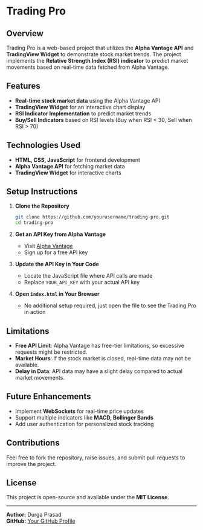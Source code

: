 # Trading Pro

## Overview
Trading Pro is a web-based project that utilizes the **Alpha Vantage API** and **TradingView Widget** to demonstrate stock market trends. The project implements the **Relative Strength Index (RSI) indicator** to predict market movements based on real-time data fetched from Alpha Vantage.

## Features
- **Real-time stock market data** using the Alpha Vantage API
- **TradingView Widget** for an interactive chart display
- **RSI Indicator Implementation** to predict market trends
- **Buy/Sell Indicators** based on RSI levels (Buy when RSI < 30, Sell when RSI > 70)

## Technologies Used
- **HTML, CSS, JavaScript** for frontend development
- **Alpha Vantage API** for fetching market data
- **TradingView Widget** for interactive charts

## Setup Instructions
1. **Clone the Repository**
   ```bash
   git clone https://github.com/yourusername/trading-pro.git
   cd trading-pro
   ```
2. **Get an API Key from Alpha Vantage**
   - Visit [Alpha Vantage](https://www.alphavantage.co/)
   - Sign up for a free API key

3. **Update the API Key in Your Code**
   - Locate the JavaScript file where API calls are made
   - Replace `YOUR_API_KEY` with your actual API key

4. **Open `index.html` in Your Browser**
   - No additional setup required, just open the file to see the Trading Pro in action

## Limitations
- **Free API Limit**: Alpha Vantage has free-tier limitations, so excessive requests might be restricted.
- **Market Hours**: If the stock market is closed, real-time data may not be available.
- **Delay in Data**: API data may have a slight delay compared to actual market movements.

## Future Enhancements
- Implement **WebSockets** for real-time price updates
- Support multiple indicators like **MACD, Bollinger Bands**
- Add user authentication for personalized stock tracking

## Contributions
Feel free to fork the repository, raise issues, and submit pull requests to improve the project.

## License
This project is open-source and available under the **MIT License**.

---
**Author:** Durga Prasad  
**GitHub:** [Your GitHub Profile](https://github.com/yourusername)

